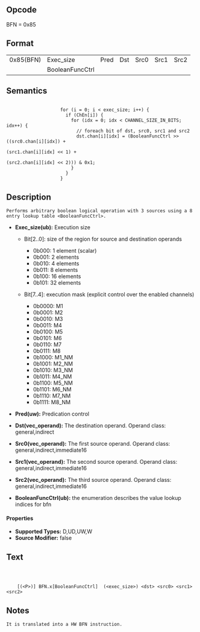 <!---======================= begin_copyright_notice ============================

Copyright (C) 2020-2022 Intel Corporation

SPDX-License-Identifier: MIT

============================= end_copyright_notice ==========================-->

## Opcode

  BFN = 0x85

## Format

| | | | | | | |
| --- | --- | --- | --- | --- | --- | --- |
| 0x85(BFN) | Exec_size       | Pred | Dst | Src0 | Src1 | Src2 |
|           | BooleanFuncCtrl |      |     |      |      |      |


## Semantics


```

                    for (i = 0; i < exec_size; i++) {
                      if (ChEn[i]) {
                        for (idx = 0; idx < CHANNEL_SIZE_IN_BITS; idx++) {
                          // foreach bit of dst, src0, src1 and src2
                          dst.chan[i][idx] = (BooleanFuncCtrl >> ((src0.chan[i][idx]) +
                                                                  (src1.chan[i][idx] << 1) +
                                                                  (src2.chan[i][idx] << 2))) & 0x1;
                        }
                      }
                    }
```

## Description






    Performs arbitrary boolean logical operation with 3 sources using a 8 entry lookup table <BooleanFuncCtrl>.


- **Exec_size(ub):** Execution size

  - Bit[2..0]: size of the region for source and destination operands

    - 0b000:  1 element (scalar)
    - 0b001:  2 elements
    - 0b010:  4 elements
    - 0b011:  8 elements
    - 0b100:  16 elements
    - 0b101:  32 elements
  - Bit[7..4]: execution mask (explicit control over the enabled channels)

    - 0b0000:  M1
    - 0b0001:  M2
    - 0b0010:  M3
    - 0b0011:  M4
    - 0b0100:  M5
    - 0b0101:  M6
    - 0b0110:  M7
    - 0b0111:  M8
    - 0b1000:  M1_NM
    - 0b1001:  M2_NM
    - 0b1010:  M3_NM
    - 0b1011:  M4_NM
    - 0b1100:  M5_NM
    - 0b1101:  M6_NM
    - 0b1110:  M7_NM
    - 0b1111:  M8_NM

- **Pred(uw):** Predication control


- **Dst(vec_operand):** The destination operand. Operand class: general,indirect


- **Src0(vec_operand):** The first source operand. Operand class: general,indirect,immediate16


- **Src1(vec_operand):** The second source operand. Operand class: general,indirect,immediate16


- **Src2(vec_operand):** The third source operand. Operand class: general,indirect,immediate16


- **BooleanFuncCtrl(ub):** the enumeration describes the value lookup indices for bfn


#### Properties
- **Supported Types:** D,UD,UW,W
- **Source Modifier:** false




## Text
```



    [(<P>)] BFN.x[BooleanFuncCtrl]  (<exec_size>) <dst> <src0> <src1> <src2>
```
## Notes





    It is translated into a HW BFN instruction.

